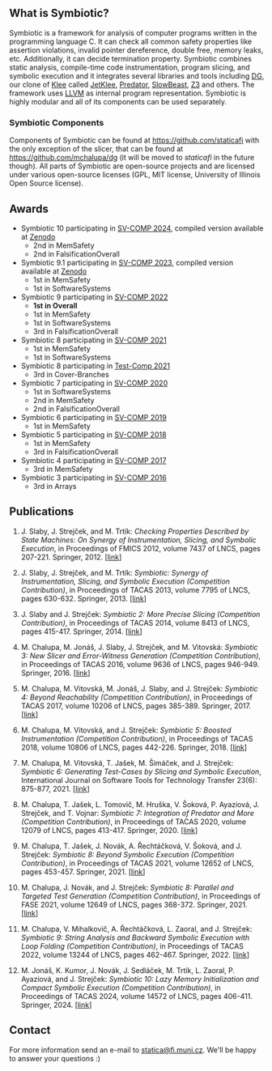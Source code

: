 ## What is Symbiotic?
Symbiotic is a framework for analysis of computer programs written in the programming language C. It can check all common safety properties like assertion violations, invalid pointer dereference, double free, memory leaks, etc. Additionally, it can decide termination property. Symbiotic combines static analysis, compile-time code instrumentation, program slicing, and symbolic execution and it integrates several libraries and tools including [DG](https://github.com/mchalupa/dg), our clone of [Klee](http://klee.github.io/) called [JetKlee](https://github.com/staticafi/JetKlee), [Predator](http://www.fit.vutbr.cz/research/groups/verifit/tools/predator/), [SlowBeast](https://gitlab.fi.muni.cz/xchalup4/slowbeast), [Z3](https://github.com/Z3Prover/z3) and others. The framework uses [LLVM](<https://llvm.org>) as internal program representation. Symbiotic is highly modular and all of its components can be used separately.

### Symbiotic Components

Components of Symbiotic can be found at <https://github.com/staticafi> with the only exception of the slicer, that can be found at <https://github.com/mchalupa/dg> (it will be moved to _staticafi_ in the future though). All parts of Symbiotic are open-source projects and are licensed under various open-source licenses (GPL, MIT license, University of Illinois Open Source license).

## Awards
* Symbiotic 10 participating in [SV-COMP 2024](https://sv-comp.sosy-lab.org/2024/results/results-verified/), compiled version available at [Zenodo](https://zenodo.org/records/10202594)
  * 2nd in MemSafety
  * 2nd in FalsificationOverall
* Symbiotic 9.1 participating in [SV-COMP 2023](https://sv-comp.sosy-lab.org/2023/results/results-verified/), compiled version available at [Zenodo](https://zenodo.org/record/7622656#.Y-P7YnbMKUk)
  * 1st in MemSafety 
  * 1st in SoftwareSystems
* Symbiotic 9 participating in [SV-COMP 2022](https://sv-comp.sosy-lab.org/2022/results/results-verified/)
  * **1st in Overall**
  * 1st in MemSafety 
  * 1st in SoftwareSystems
  * 3rd in FalsificationOverall
* Symbiotic 8 participating in [SV-COMP 2021](https://sv-comp.sosy-lab.org/2021/results/results-verified/)
  * 1st in MemSafety 
  * 1st in SoftwareSystems
* Symbiotic 8 participating in [Test-Comp 2021](https://test-comp.sosy-lab.org/2021/results/results-verified/)
  * 3rd in Cover-Branches
* Symbiotic 7 participating in [SV-COMP 2020](https://sv-comp.sosy-lab.org/2020/results/results-verified/)
  * 1st in SoftwareSystems
  * 2nd in MemSafety 
  * 2nd in FalsificationOverall
* Symbiotic 6 participating in [SV-COMP 2019](https://sv-comp.sosy-lab.org/2019/results/results-verified/)
  * 1st in MemSafety 
* Symbiotic 5 participating in [SV-COMP 2018](https://sv-comp.sosy-lab.org/2018/results/results-verified/)
  * 1st in MemSafety 
  * 3rd in FalsificationOverall
* Symbiotic 4 participating in [SV-COMP 2017](https://sv-comp.sosy-lab.org/2017/results/results-verified/)
  * 3rd in MemSafety 
* Symbiotic 3 participating in [SV-COMP 2016](https://sv-comp.sosy-lab.org/2016/results/results-verified/)
  * 3rd in Arrays

## Publications

1. J. Slaby, J. Strejček, and M. Trtík: _Checking Properties Described by State Machines: On Synergy of Instrumentation, Slicing, and Symbolic Execution_, in Proceedings of FMICS 2012, volume 7437 of LNCS, pages 207-221. Springer, 2012. \[[link](http://is.muni.cz/repo/984069/sse.pdf)\]

2. J. Slaby, J. Strejček, and M. Trtík: _Symbiotic: Synergy of Instrumentation, Slicing, and Symbolic Execution (Competition Contribution)_, in Proceedings of TACAS 2013, volume 7795 of LNCS, pages 630-632. Springer, 2013. \[[link](https://www.fi.muni.cz/~xstrejc/publications/tacas2013preprint.pdf)\]

3. J. Slaby and J. Strejček: _Symbiotic 2: More Precise Slicing (Competition Contribution)_, in Proceedings of TACAS 2014, volume 8413 of LNCS, pages 415-417. Springer, 2014. \[[link](https://www.fi.muni.cz/~xstrejc/publications/tacas2014preprint.pdf)\]

4. M. Chalupa, M. Jonáš, J. Slaby, J. Strejček, and M. Vitovská: _Symbiotic 3: New Slicer and Error-Witness Generation (Competition Contribution)_, in Proceedings of TACAS 2016, volume 9636 of LNCS, pages 946-949. Springer, 2016. \[[link](https://www.fi.muni.cz/~xstrejc/publications/tacas2016symbiotic_preprint.pdf)\]

5. M. Chalupa, M. Vitovská, M. Jonáš, J. Slaby, and J. Strejček: _Symbiotic 4: Beyond Reachability (Competition Contribution)_, in Proceedings of TACAS 2017, volume 10206 of LNCS, pages 385-389. Springer, 2017. \[[link](https://www.fi.muni.cz/~xstrejc/publications/tacas2017preprint.pdf)\]

6. M. Chalupa, M. Vitovská, and J. Strejček: _Symbiotic 5: Boosted Instrumentation (Competition Contribution)_, in Proceedings of TACAS 2018, volume 10806 of LNCS, pages 442-226. Springer, 2018. \[[link](https://link.springer.com/chapter/10.1007/978-3-319-89963-3_29)\]

7. M. Chalupa, M. Vitovská, T. Jašek, M. Šimáček, and J. Strejček: _Symbiotic 6: Generating Test-Cases by Slicing and Symbolic Execution_, International Journal on Software Tools for Technology Transfer 23(6): 875-877, 2021. \[[link](https://www.fi.muni.cz/~xstrejc/publications/sttt2020preprint.pdf)\]

8. M. Chalupa, T. Jašek, L. Tomovič, M. Hruška, V. Šoková, P. Ayaziová, J. Strejček, and T. Vojnar: _Symbiotic 7: Integration of Predator and More (Competition Contribution)_, in Proceedings of TACAS 2020, volume 12079 of LNCS, pages 413-417. Springer, 2020. \[[link](https://link.springer.com/chapter/10.1007/978-3-030-45237-7_31)\]

9. M. Chalupa, T. Jašek, J. Novák, A. Řechtáčková, V. Šoková, and J. Strejček: _Symbiotic 8: Beyond Symbolic Execution (Competition Contribution)_, in Proceedings of TACAS 2021, volume 12652 of LNCS, pages 453-457. Springer, 2021. \[[link](https://link.springer.com/chapter/10.1007/978-3-030-72013-1_31)\] 

10. M. Chalupa, J. Novák, and J. Strejček: _Symbiotic 8: Parallel and Targeted Test Generation (Competition Contribution)_, in Proceedings of FASE 2021, volume 12649 of LNCS, pages 368-372. Springer, 2021. \[[link](https://link.springer.com/chapter/10.1007/978-3-030-71500-7_20)\]

11. M. Chalupa, V. Mihalkovič, A. Řechtáčková, L. Zaoral, and J. Strejček: _Symbiotic 9: String Analysis and Backward Symbolic Execution with Loop Folding (Competition Contribution)_, in Proceedings of TACAS 2022, volume 13244 of LNCS, pages 462-467. Springer, 2022. \[[link](https://link.springer.com/chapter/10.1007/978-3-030-99527-0_32)\]

12. M. Jonáš, K. Kumor, J. Novák, J. Sedláček, M. Trtík, L. Zaoral, P. Ayaziová, and J. Strejček: _Symbiotic 10: Lazy Memory Initialization and Compact Symbolic Execution (Competition Contribution)_, in Proceedings of TACAS 2024, volume 14572 of LNCS, pages 406-411. Springer, 2024. \[[link](https://link.springer.com/chapter/10.1007/978-3-031-57256-2_29)\]

## Contact

For more information send an e-mail to <statica@fi.muni.cz>. We'll be happy to answer your questions :)
